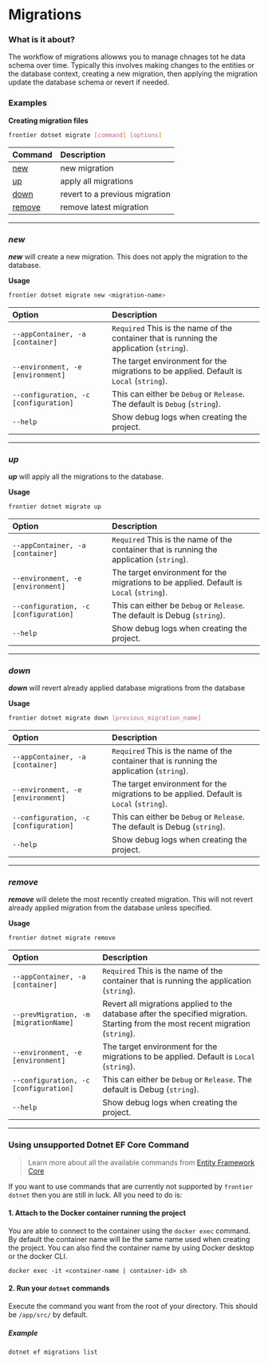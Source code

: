 # Migrations

### What is it about?
The workflow of migrations allowws you to manage chnages tot he data schema over time. Typically this involves making changes to the entities or the database context, creating a new migration, then applying the migration update the database schema or revert if needed.

### Examples

**Creating migration files**
```bash
frontier dotnet migrate [command] [options]
```

| **Command**               | **Description**                    |
| --------------------------- | :--------------------------------- |
| [new](migrations#new)       | new migration                      |
| [up](migrations#up)         | apply all migrations               |
| [down](migrations#down)     | revert to a previous migration     |
| [remove](migrations#remove) | remove latest migration            |

* * *

### _new_

**_new_** will create a new migration. This does not apply the migration to the database.

**Usage**
```bash
frontier dotnet migrate new <migration-name>
```

| **Option**                    | **Description**          |
| :---------------------------- | :----------------------- |
| `--appContainer, -a [container]` | `Required` This is the name of the container that is running the application (`string`). |
| `--environment, -e [environment]`            |  The target environment for the migrations to be applied. Default is `Local` (`string`). |
| `--configuration, -c [configuration]` | This can either be `Debug` or `Release`. The default is `Debug` (`string`). |
| `--help`                    | Show debug logs when creating the project. |

* * *

### _up_

**_up_** will apply all the migrations to the database.

**Usage**
```bash
frontier dotnet migrate up
```

| **Option**                    | **Description**          |
| :---------------------------- | :----------------------- |
| `--appContainer, -a [container]` | `Required` This is the name of the container that is running the application (`string`). |
| `--environment, -e [environment]`            |  The target environment for the migrations to be applied. Default is `Local` (`string`). |
| `--configuration, -c [configuration]` | This can either be `Debug` or `Release`. The default is Debug (`string`). |
| `--help`                    | Show debug logs when creating the project. |

* * *

### _down_

**_down_** will revert already applied database migrations from the database

**Usage**
```bash
frontier dotnet migrate down [previous_migration_name]
```

| **Option**                    | **Description**          |
| :---------------------------- | :----------------------- |
| `--appContainer, -a [container]` | `Required` This is the name of the container that is running the application (`string`). |
| `--environment, -e [environment]`            |  The target environment for the migrations to be applied. Default is `Local` (`string`). |
| `--configuration, -c [configuration]` | This can either be `Debug` or `Release`. The default is Debug (`string`). |
| `--help`                    | Show debug logs when creating the project. |

* * *

### _remove_

**_remove_** will delete the most recently created migration. This will not revert already applied migration from the database unless specified.

**Usage**
```bash
frontier dotnet migrate remove
```

| **Option**                    | **Description**          |
| :---------------------------- | :----------------------- |
| `--appContainer, -a [container]` | `Required` This is the name of the container that is running the application (`string`). |
| `--prevMigration, -m [migrationName]` | Revert all migrations applied to the database after the specified migration. Starting from the most recent migration (`string`). |
| `--environment, -e [environment]`            |  The target environment for the migrations to be applied. Default is `Local` (`string`). |
| `--configuration, -c [configuration]` | This can either be `Debug` or `Release`. The default is Debug (`string`). |
| `--help`                    | Show debug logs when creating the project. |

* * *

### Using unsupported Dotnet EF Core Command 

> Learn more about all the available commands from [Entity Framework Core](https://learn.microsoft.com/en-us/ef/core/cli/dotnet)

If you want to use commands that are currently not supported by `frontier dotnet` then you are still in luck. All you need to do is:
#### 1. Attach to the Docker container running the project
You are able to connect to the container using the `docker exec` command.  By default the container name will be the same name used when creating the project. You can also find the container name by using Docker desktop or the docker CLI.
```
docker exec -it <container-name | container-id> sh
```
#### 2. Run your `dotnet` commands
Execute the command you want from the root of your directory. This should be `/app/src/` by default.

##### Example

```
dotnet ef migrations list
```
